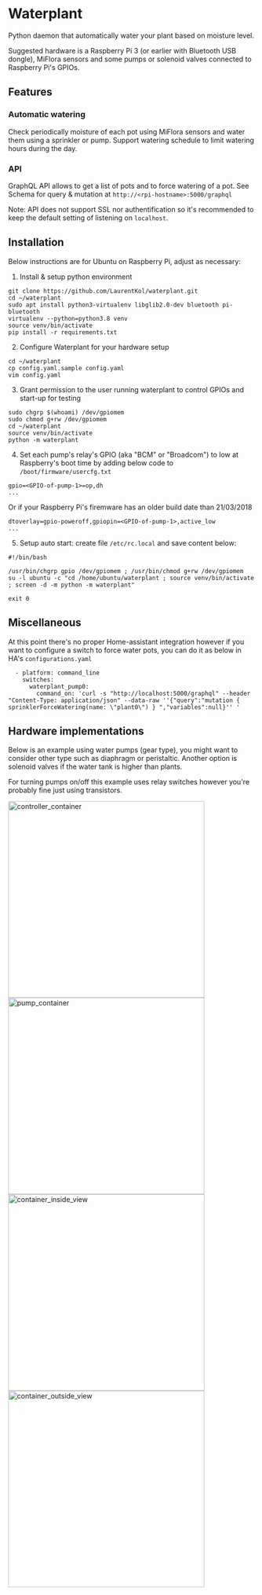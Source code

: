 # Waterplant
Python daemon that automatically water your plant based on moisture level.

Suggested hardware is a Raspberry Pi 3 (or earlier with Bluetooth USB dongle), MiFlora sensors and some pumps or solenoid valves connected to Raspberry Pi's GPIOs.

## Features

### Automatic watering
Check periodically moisture of each pot using MiFlora sensors and water them using a sprinkler or pump.
Support watering schedule to limit watering hours during the day.

### API
GraphQL API allows to get a list of pots and to force watering of a pot.
See Schema for query & mutation at `http://<rpi-hostname>:5000/graphql`

Note: API does not support SSL nor authentification so it's recommended to keep the default setting of listening on `localhost`.

## Installation

Below instructions are for Ubuntu on Raspberry Pi, adjust as necessary:

1. Install & setup python environment 
```
git clone https://github.com/LaurentKol/waterplant.git
cd ~/waterplant
sudo apt install python3-virtualenv libglib2.0-dev bluetooth pi-bluetooth
virtualenv --python=python3.8 venv
source venv/bin/activate
pip install -r requirements.txt
```

2. Configure Waterplant for your hardware setup
```
cd ~/waterplant
cp config.yaml.sample config.yaml
vim config.yaml
```

3. Grant permission to the user running waterplant to control GPIOs and start-up for testing
```
sudo chgrp $(whoami) /dev/gpiomem
sudo chmod g+rw /dev/gpiomem
cd ~/waterplant
source venv/bin/activate
python -m waterplant
```

4. Set each pump's relay's GPIO (aka "BCM" or "Broadcom") to low at Raspberry's boot time by adding below code to `/boot/firmware/usercfg.txt`
```
gpio=<GPIO-of-pump-1>=op,dh
...
```
Or if your Raspberry Pi's firemware has an older build date than 21/03/2018
```
dtoverlay=gpio-poweroff,gpiopin=<GPIO-of-pump-1>,active_low
...
```

5. Setup auto start: create file `/etc/rc.local` and save content below:
```
#!/bin/bash

/usr/bin/chgrp gpio /dev/gpiomem ; /usr/bin/chmod g+rw /dev/gpiomem
su -l ubuntu -c "cd /home/ubuntu/waterplant ; source venv/bin/activate ; screen -d -m python -m waterplant"

exit 0
```

## Miscellaneous

At this point there's no proper Home-assistant integration however if you want to configure a switch to force water pots, you can do it as below in HA's `configurations.yaml`
```
  - platform: command_line
    switches:
      waterplant_pump0:
        command_on: 'curl -s "http://localhost:5000/graphql" --header "Content-Type: application/json" --data-raw ''{"query":"mutation { sprinklerForceWatering(name: \"plant0\") } ","variables":null}'' '
```

## Hardware implementations
Below is an example using water pumps (gear type), you might want to consider other type such as diaphragm or peristaltic.
Another option is solenoid valves if the water tank is higher than plants. 

For turning pumps on/off this example uses relay switches however you're probably fine just using transistors.

<img src="https://user-images.githubusercontent.com/1433441/154086613-4d0c0b30-3cb3-4bf3-b253-e1a180f64b24.jpg" alt="controller_container" width="400"><img src="https://user-images.githubusercontent.com/1433441/154086615-92416eda-e68d-4b64-96f6-baf72fc5d56c.jpg" alt="pump_container" width="400"><img src="https://user-images.githubusercontent.com/1433441/154086588-f05cbe41-28c5-4c7f-a05c-6f886a0518a0.jpg" alt="container_inside_view" width="400"><img src="https://user-images.githubusercontent.com/1433441/154086604-de3a5d11-6cd0-4b95-9b91-762ecb862af9.jpg" alt="container_outside_view" width="400">
